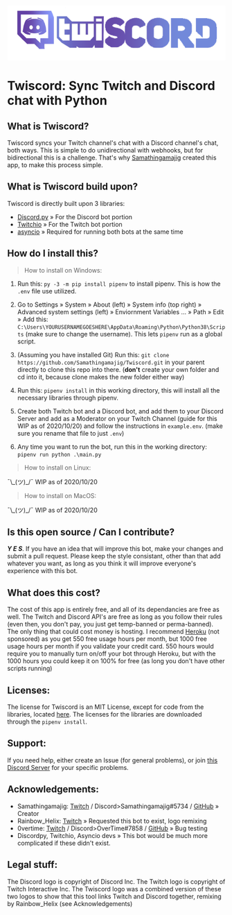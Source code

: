 ![Twiscord](https://raw.githubusercontent.com/Samathingamajig/Twiscord/master/twiscord-big-logo.png)
# Twiscord: Sync Twitch and Discord chat with Python

## What is Twiscord?
Twiscord syncs your Twitch channel's chat with a Discord channel's chat, both ways. This is simple to do unidirectional with webhooks, but for bidirectional this is a challenge. That's why [Samathingamajig](https://github.com/Samathingamajig) created this app, to make this process simple.

## What is Twiscord build upon?
Twiscord is directly built upon 3 libraries:
+ [Discord.py](https://github.com/Rapptz/discord.py) » For the Discord bot portion
+ [Twitchio](https://github.com/TwitchIO/TwitchIO) » For the Twitch bot portion
+ [asyncio](https://docs.python.org/3/library/asyncio.html) » Required for running both bots at the same time

## How do I install this?
> How to install on Windows:
1. Run this: `py -3 -m pip install pipenv` to install pipenv. This is how the `.env` file use utilized.

2. Go to Settings » System » About (left) » System info (top right) » Advanced system settings (left) » Enviornment Variables ... » Path » Edit » Add this: `C:\Users\YOURUSERNAMEGOESHERE\AppData\Roaming\Python\Python38\Scripts` (make sure to change the username). This lets `pipenv` run as a global script.

3. (Assuming you have installed Git) Run this: `git clone https://github.com/Samathingamajig/Twiscord.git` in your parent directly to clone this repo into there. (**don't** create your own folder and cd into it, because clone makes the new folder either way)

4. Run this: `pipenv install` in this working directory, this will install all the necessary libraries through pipenv.

5. Create both Twitch bot and a Discord bot, and add them to your Discord Server and add as a Moderator on your Twitch Channel (guide for this WIP as of 2020/10/20) and follow the instructions in `example.env`. (make sure you rename that file to just `.env`)

6. Any time you want to run the bot, run this in the working directory: `pipenv run python .\main.py`

> How to install on Linux:

¯\\\_(ツ)\_/¯ WIP as of 2020/10/20

> How to install on MacOS:

¯\\\_(ツ)\_/¯ WIP as of 2020/10/20

## Is this open source / Can I contribute?
***Y E S***. If you have an idea that will improve this bot, make your changes and submit a pull request. Please keep the style consistant, other than that add whatever you want, as long as you think it will improve everyone's experience with this bot.

## What does this cost?
The cost of this app is entirely free, and all of its dependancies are free as well. The Twitch and Discord API's are free as long as you follow their rules (even then, you don't pay, you just get temp-banned or perma-banned). The only thing that could cost money is hosting. I recommend [Heroku](https://www.heroku.com) (not sponsored) as you get 550 free usage hours per month, but 1000 free usage hours per month if you validate your credit card. 550 hours would require you to manually turn on/off your bot through Heroku, but with the 1000 hours you could keep it on 100% for free (as long you don't have other scripts running)

## Licenses:
The license for Twiscord is an MIT License, except for code from the libraries, located [here](https://github.com/Samathingamajig/Twiscord/blob/master/LICENSE). The licenses for the libraries are downloaded through the `pipenv install`.

## Support:
If you need help, either create an Issue (for general problems), or join [this Discord Server](https://discord.gg/JH26PbJ) for your specific problems.

## Acknowledgements:
+ Samathingamajig: [Twitch](https://www.twitch.tv/samathingamajig) / Discord>Samathingamajig#5734 / [GitHub](https://github.com/Samathingamajig) » Creator
+ Rainbow_Helix: [Twitch](https://www.twitch.tv/rainbow_helix) » Requested this bot to exist, logo remixing 
+ 0vertime: [Twitch](https://www.twitch.tv/0vertimedev) / Discord>OverTime#7858 / [GitHub](https://github.com/0vertime-dev) » Bug testing
+ Discordpy, Twitchio, Asyncio devs » This bot would be much more complicated if these didn't exist.

## Legal stuff:
The Discord logo is copyright of Discord Inc. The Twitch logo is copyright of Twitch Interactive Inc. The Twiscord logo was a combined version of these two logos to show that this tool links Twitch and Discord together, remixing by Rainbow_Helix (see Acknowledgements)
